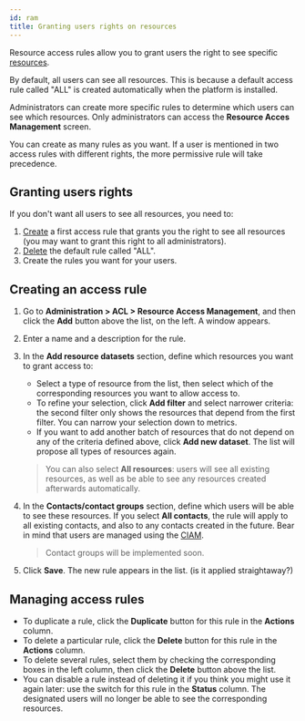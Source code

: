 ```yaml
---
id: ram
title: Granting users rights on resources
---
```


Resource access rules allow you to grant users the right to see specific [resources](../resources/glossary.md#resource).

By default, all users can see all resources. This is because a default access rule called "ALL" is created automatically when the platform is installed.

Administrators can create more specific rules to determine which users can see which resources. Only administrators can access the **Resource Acces Management** screen.

You can create as many rules as you want. If a user is mentioned in two access rules with different rights, the more permissive rule will take precedence.

## Granting users rights

If you don't want all users to see all resources, you need to:

1. [Create](#creating-an-access-rule) a first access rule that grants you the right to see all resources (you may want to grant this right to all administrators).
2. [Delete](#managing-access-rules) the default rule called "ALL".
3. Create the rules you want for your users.

## Creating an access rule

1. Go to **Administration > ACL > Resource Access Management**, and then click the **Add** button above the list, on the left. A window appears.
2. Enter a name and a description for the rule.
3. In the **Add resource datasets** section, define which resources you want to grant access to:
   * Select a type of resource from the list, then select which of the corresponding resources you want to allow access to.
   * To refine your selection, click **Add filter** and select narrower criteria: the second filter only shows the resources that depend from the first filter. You can narrow your selection down to metrics.
   * If you want to add another batch of resources that do not depend on any of the criteria defined above, click **Add new dataset**. The list will propose all types of resources again.

   > You can also select **All resources**: users will see all existing resources, as well as be able to see any resources created afterwards automatically.

4. In the **Contacts/contact groups** section, define which users will be able to see these resources. If you select **All contacts**, the rule will apply to all existing contacts, and also to any contacts created in the future. Bear in mind that users are managed using the [CIAM](../ciam/ciam.md).

   > Contact groups will be implemented soon.

5. Click **Save**. The new rule appears in the list. (is it applied straightaway?)

## Managing access rules

* To duplicate a rule, click the **Duplicate** button for this rule in the **Actions** column.
* To delete a particular rule, click the **Delete** button for this rule in the **Actions** column.
* To delete several rules, select them by checking the corresponding boxes in the left column, then click the **Delete** button above the list.
* You can disable a rule instead of deleting it if you think you might use it again later: use the switch for this rule in the **Status** column. The designated users will no longer be able to see the corresponding resources.
